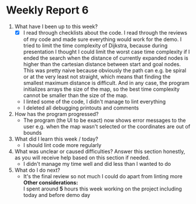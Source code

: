 # Weekly Report 6 
1. What have I been up to this week? <br />
   - [x] I read through checklists about the code. I read through the reviews of my code and made sure everything would work for the demo. I tried to limit the time complexity of Dijkstra, because during presentation I thought I could limit the worst case time complexity if I ended the search when the distance of currently expanded nodes is higher than the cartesian distance between start and goal nodes. This was pretty naive because obviously the path can e.g. be spiral or at the very least not straight, which means that finding the smallest maximum distance is difficult. And in any case, the program initializes arrays the size of the map, so the best time complexity cannot be smaller than the size of the map.
   - I linted some of the code, I didn't manage to lint everything
   - I deleted all debugging printouts and comments
2. How has the program progressed? <br />
   - The program (the UI to be exact) now shows error messages to the user e.g. when the map wasn't selected or the coordinates are out of bounds
3. What did I learn this week / today? <br />
   - I should lint code more regularly
4. What was unclear or caused difficulties? Answer this section honestly, as you will receive help based on this section if needed.  <br />
   - I didn't manage my time well and did less than I wanted to do 
5. What do I do next? <br />
   - It's the final review so not much I could do apart from linting more
**Other considerations:** <br />
I spent around **5** hours this week working on the project including today and before demo day<br />
 
